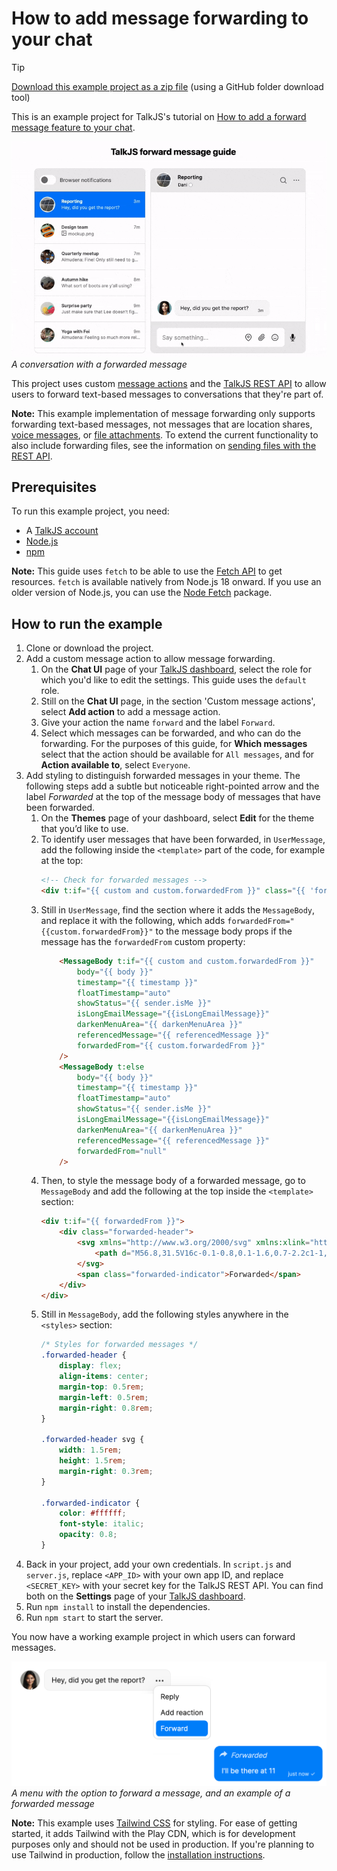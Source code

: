 # How to add message forwarding to your chat

> [!TIP]
> [Download this example project as a zip file](https://download-directory.github.io?url=https://github.com/talkjs/talkjs-examples/tree/master/howtos/how-to-add-forwarding) (using a GitHub folder download tool)

This is an example project for TalkJS's tutorial on [How to add a forward message feature to your chat](https://talkjs.com/resources/how-to-add-a-forward-message-feature/). 

![An inbox pre-built chat UI with on the left a list of conversations with one conversation selected. On the right it shows the selected conversation. The conversation contains three messages, of which the last message has at the top of the message body a right-pointing arrow and the italicized text ‘Forwarded’.](/howtos/how-to-add-forwarding/1-demo.gif)
*A conversation with a forwarded message*

This project uses custom [message actions](https://talkjs.com/docs/Features/Message_Features/Message_Actions/) and the [TalkJS REST API](https://talkjs.com/docs/Reference/REST_API/Getting_Started/Introduction/) to allow users to forward text-based messages to conversations that they're part of.

**Note:** This example implementation of message forwarding only supports forwarding text-based messages, not messages that are location shares, [voice messages](https://talkjs.com/docs/Features/Message_Features/Voice_Messages/), or [file attachments](https://talkjs.com/docs/Features/Message_Features/File_Sharing/). To extend the current functionality to also include forwarding files, see the information on [sending files with the REST API](https://talkjs.com/docs/Reference/REST_API/Messages/#send-a-file). 

## Prerequisites

To run this example project, you need:

- A [TalkJS account](https://talkjs.com/dashboard/login)
- [Node.js](https://nodejs.org/en)
- [npm](https://www.npmjs.com/)

**Note:** This guide uses `fetch` to be able to use the [Fetch API](https://developer.mozilla.org/en-US/docs/Web/API/Fetch_API) to get resources. `fetch` is available natively from Node.js 18 onward. If you use an older version of Node.js, you can use the [Node Fetch](https://www.npmjs.com/package/node-fetch) package. 

## How to run the example

1. Clone or download the project.
2. Add a custom message action to allow message forwarding.
    1. On the **Chat UI** page of your [TalkJS dashboard](https://talkjs.com/dashboard/), select the role for which you'd like to edit the settings. This guide uses the `default` role.
    2. Still on the **Chat UI** page, in the section 'Custom message actions', select **Add action** to add a message action.
    3. Give your action the name `forward` and the label `Forward`.
    4. Select which messages can be forwarded, and who can do the forwarding. For the purposes of this guide, for **Which messages** select that the action should be available for `All messages`, and for **Action available to**, select `Everyone`.
3. Add styling to distinguish forwarded messages in your theme. The following steps add a subtle but noticeable right-pointed arrow and the label *Forwarded* at the top of the message body of messages that have been forwarded.
    1. On the **Themes** page of your dashboard, select **Edit** for the theme that you’d like to use.
    2. To identify user messages that have been forwarded, in `UserMessage`, add the following inside the `<template>` part of the code, for example at the top:
        ```html
        <!-- Check for forwarded messages -->
        <div t:if="{{ custom and custom.forwardedFrom }}" class="{{ 'forwarded' }}"></div>
        ```
    3. Still in `UserMessage`, find the section where it adds the `MessageBody`, and replace it with the following, which adds `forwardedFrom="{{custom.forwardedFrom}}"` to the message body props if the message has the `forwardedFrom` custom property:
        ```html
            <MessageBody t:if="{{ custom and custom.forwardedFrom }}"
                body="{{ body }}"
                timestamp="{{ timestamp }}"
                floatTimestamp="auto"
                showStatus="{{ sender.isMe }}"
                isLongEmailMessage="{{isLongEmailMessage}}"
                darkenMenuArea="{{ darkenMenuArea }}"
                referencedMessage="{{ referencedMessage }}"
                forwardedFrom="{{ custom.forwardedFrom }}"
            />
            <MessageBody t:else
                body="{{ body }}"
                timestamp="{{ timestamp }}"
                floatTimestamp="auto"
                showStatus="{{ sender.isMe }}"
                isLongEmailMessage="{{isLongEmailMessage}}"
                darkenMenuArea="{{ darkenMenuArea }}"
                referencedMessage="{{ referencedMessage }}"
                forwardedFrom="null"
            />
        ```
    4. Then, to style the message body of a forwarded message, go to `MessageBody` and add the following at the top inside the `<template>` section:
        ```html
        <div t:if="{{ forwardedFrom }}">
            <div class="forwarded-header">
                <svg xmlns="http://www.w3.org/2000/svg" xmlns:xlink="http://www.w3.org/1999/xlink" version="1.1" x="0px" y="0px" viewBox="0 0 100 125" style="enable-background:new 0 0 100 100;" xml:space="preserve">
                    <path d="M56.8,31.5V16c-0.1-0.8,0.1-1.6,0.7-2.2c1-1,2.7-1,3.8,0l32.4,28.9c0.6,0.6,0.8,1.3,0.8,2c0,0.7-0.2,1.5-0.8,2L61.4,75.5 c-0.5,0.6-1.2,1-2,1c-0.7,0-1.4-0.3-1.9-0.8c0,0,0,0,0,0c-0.6-0.6-0.8-1.4-0.7-2.2c0,0,0-14.6,0-15.5c-17.4,0-33.6-1.1-50.3,22.1 C3.3,84.3,5.8,31.3,56.8,31.5z" fill="#FFFFFF" opacity="0.8"/>
                </svg>
                <span class="forwarded-indicator">Forwarded</span>
            </div>
        </div>
        ```
    5. Still in `MessageBody`, add the following styles anywhere in the `<styles>` section:
        ```css
        /* Styles for forwarded messages */
        .forwarded-header {
            display: flex;
            align-items: center;
            margin-top: 0.5rem;
            margin-left: 0.5rem;
            margin-right: 0.8rem;
        }

        .forwarded-header svg {
            width: 1.5rem;
            height: 1.5rem;
            margin-right: 0.3rem;
        }

        .forwarded-indicator {
            color: #ffffff;
            font-style: italic;
            opacity: 0.8;
        }
        ```
4. Back in your project, add your own credentials. In `script.js` and `server.js`, replace `<APP_ID>` with your own app ID, and replace `<SECRET_KEY>` with your secret key for the TalkJS REST API. You can find both on the **Settings** page of your [TalkJS dashboard](https://talkjs.com/dashboard/).
5. Run `npm install` to install the dependencies.
6. Run `npm start` to start the server.

You now have a working example project in which users can forward messages. 

![In the top left a chat message with a dropdown menu with three options: 'Reply', 'Add reaction', and 'Forward'. In the bottom right a message with at the top a right-pointed arrow and the italicized text 'Forwarded'.](/howtos/how-to-add-forwarding/2-styling.png)
*A menu with the option to forward a message, and an example of a forwarded message*

**Note:** This example uses [Tailwind CSS](https://tailwindcss.com/) for styling. For ease of getting started, it adds Tailwind with the Play CDN, which is for development purposes only and should not be used in production. If you're planning to use Tailwind in production, follow the [installation instructions](https://tailwindcss.com/docs/installation).
